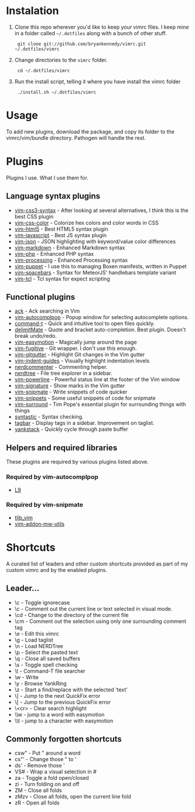 # Instalation
1. Clone this repo wherever you'd like to keep your vimrc files. I keep mine in a folder called `~/.dotfiles` along with a bunch of other stuff.

        git clone git://github.com/bryankennedy/vimrc.git ~/.dotfiles/vimrc

1. Change directories to the `vimrc` folder.

        cd ~/.dotfiles/vimrc

1. Run the install script, telling it where you have install the vimrc folder

        ./install.sh ~/.dotfiles/vimrc

# Usage
To add new plugins, download the package, and copy its folder to the vimrc/vim/bundle directory. Pathogen will handle the rest.

# Plugins
Plugins I use. What I use them for.

## Language syntax plugins
* [vim-css3-syntax](https://github.com/hail2u/vim-css3-syntax) - After looking at several alternatives, I think this is the best CSS plugin
* [vim-css-color](https://github.com/ap/vim-css-color/) - Colorize hex colors and color words in CSS
* [vim-html5](https://github.com/othree/html5.vim/) - Best HTML5 syntax plugin
* [vim-javascript](https://github.com/pangloss/vim-javascript/) - Best JS syntax plugin
* [vim-json](https://github.com/elzr/vim-json) - JSON highlighting with keyword/value color differences
* [vim-markdown](https://github.com/plasticboy/vim-markdown/) - Enhanced Markdown syntax
* [vim-php](https://github.com/StanAngeloff/php.vim) - Enhanced PHP syntax
* [vim-processing](https://github.com/sophacles/vim-processing/) - Enhanced Processing syntax
* [vim-puppet](https://github.com/rodjek/vim-puppet/) - I use this to managing Boxen manifests, written in Puppet
* [vim-spacebars](https://github.com/Slava/vim-spacebars/) - Syntax for MeteorJS' handlebars template variant
* [vim-tcl](https://github.com/vim-scripts/tcl.vim--smithfield/) - Tcl syntax for expect scripting

## Functional plugins

* [ack](https://github.com/mileszs/ack.vim) - Ack searching in Vim
* [vim-autocomplpop](http://www.vim.org/scripts/script.php?script_id=1879) - Popup window for selecting autocomplete options.
* [command-t](https://github.com/wincent/command-t) - Quick and intuitive tool to open files quickly.
* [delimitMate](https://github.com/Raimondi/delimitMate) - Quote and bracket auto-completion. Best plugin. Doesn't break undo/redo.
* [vim-easymotion](https://github.com/Lokaltog/vim-easymotion/) - Magically jump around the page
* [vim-fugitive](https://github.com/tpope/vim-fugitive/) - Git wrapper. I don't use this enough.
* [vim-gitgutter](https://github.com/airblade/vim-gitgutter/) - Highlight Git changes in the Vim gutter
* [vim-indent-guides](https://github.com/nathanaelkane/vim-indent-guides/) - Visually highlight indentation levels
* [nerdcommenter](https://github.com/scrooloose/nerdcommenter/) - Commenting helper.
* [nerdtree](https://github.com/scrooloose/nerdtree/) - File tree explorer in a sidebar.
* [vim-powerline](https://github.com/Lokaltog/vim-powerline) - Powerful status line at the footer of the Vim window
* [vim-signature](https://github.com/kshenoy/vim-signature) - Show marks in the Vim gutter
* [vim-snipmate](https://github.com/garbas/vim-snipmate) - Write snippets of code quicker
* [vim-snippets](https://github.com/honza/vim-snippets.git) - Some useful snippets of code for snipmate
* [vim-surround](https://github.com/tpope/vim-surround/) - Tim Pope's essential plugin for surrounding things with things
* [syntastic](https://github.com/scrooloose/syntastic/) - Syntax checking.
* [tagbar](https://github.com/majutsushi/tagbar) - Display tags in a sidebar. Improvement on taglist.
* [yankstack](https://github.com/maxbrunsfeld/vim-yankstack) - Quickly cycle through paste buffer

## Helpers and required libraries
These plugins are required by various plugins listed above.
### Required by vim-autocomplpop
* [L9](http://www.vim.org/scripts/script.php?script_id=3252)

### Required by vim-snipmate
* [tlib_vim](https://github.com/tomtom/tlib_vim.git)
* [vim-addon-mw-utils](https://github.com/MarcWeber/vim-addon-mw-utils.git)

# Shortcuts
A curated list of leaders and other custom shortcuts provided as part of my custom vimrc and by the enabled plugins.

## Leader...
* \c - Toggle ignorecase
* \c<space> - Comment out the current line or text selected in visual mode.
* \cd - Change to the directory of the current file
* \cm - Comment out the selection using only one surrounding comment tag
* \e - Edit this vimrc
* \g - Load taglist
* \n - Load NERDTree
* \p - Select the pasted text
* \q - Close all saved buffers
* \s - Toggle spell checking
* \t - Command-T file searcher
* \w - Write
* \y - Browse YankRing
* \z - Start a find/replace with the selected 'text'
* \\\] - Jump to the next QuickFix error
* \\\[ - Jump to the previous QuickFix error
* \\\<cr> - Clear search highlight
* \\\w - jump to a word with easymotion
* \\\t - jump to a character with easymotion

## Commonly forgotten shortcuts
* csw" - Put " around a word
* cs"' - Change those " to '
* ds' - Remove those '
* VS# - Wrap a visual selection in #
* za - Toggle a fold open/closed
* zi - Turn folding on and off
* ZM - Close all folds
* zMzv - Close all folds, open the current line fold
* zR - Open all folds
